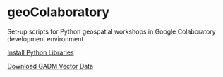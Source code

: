 # geoColaboratory

Set-up scripts for Python geospatial workshops in Google Colaboratory development environment

[Install Python Libraries](https://github.com/alex-pakalniskis/set-up-colab-for-gis/blob/master/geoColaboratory.sh)

[Download GADM Vector Data](https://github.com/alex-pakalniskis/set-up-colab-for-gis/blob/master/GADM-data-download.sh)

